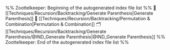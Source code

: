 %% Zoottelkeeper: Beginning of the autogenerated index file list  %%
📄 [[Techniques/Recursion/Backtracking/Generate Parenthesis|Generate Parenthesis]]
📄 [[Techniques/Recursion/Backtracking/Permutation & Combination|Permutation & Combination]]
🗂️ [[Techniques/Recursion/Backtracking/Generate Parenthesis/@IND_Generate Parenthesis|@IND_Generate Parenthesis]]
%% Zoottelkeeper: End of the autogenerated index file list  %%
